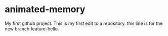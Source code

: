 # animated-memory
My first github project.
This is my first edit to a repository.
this line is for the new branch feature-hello.
